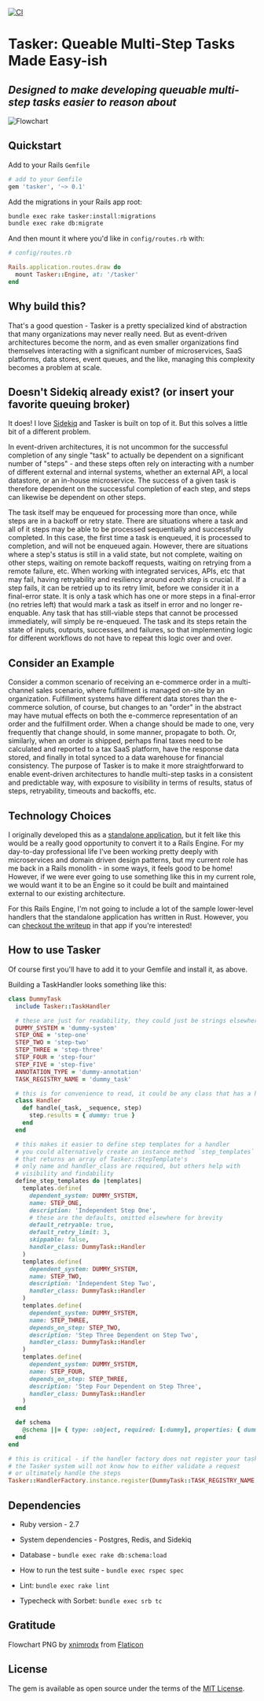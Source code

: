 [![CI](https://github.com/jcoletaylor/tasker/actions/workflows/main.yml/badge.svg)](https://github.com/jcoletaylor/tasker/actions/workflows/main.yml)

# Tasker: Queable Multi-Step Tasks Made Easy-ish

## *Designed to make developing queuable multi-step tasks easier to reason about*

![Flowchart](flowchart.png "Tasker")


## Quickstart

Add to your Rails `Gemfile`

```ruby
# add to your Gemfile
gem 'tasker', '~> 0.1'
```

Add the migrations in your Rails app root:

```bash
bundle exec rake tasker:install:migrations
bundle exec rake db:migrate
```

And then mount it where you'd like in `config/routes.rb` with:

```ruby
# config/routes.rb

Rails.application.routes.draw do
  mount Tasker::Engine, at: '/tasker'
end
```

## Why build this?

That's a good question - Tasker is a pretty specialized kind of abstraction that many organizations may never really need. But as event-driven architectures become the norm, and as even smaller organizations find themselves interacting with a significant number of microservices, SaaS platforms, data stores, event queues, and the like, managing this complexity becomes a problem at scale.

## Doesn't Sidekiq already exist? (or insert your favorite queuing broker)

It does! I love [Sidekiq](https://sidekiq.org/) and Tasker is built on top of it. But this solves a little bit of a different problem.

In event-driven architectures, it is not uncommon for the successful completion of any single "task" to actually be dependent on a significant number of "steps" - and these steps often rely on interacting with a number of different external and internal systems, whether an external API, a local datastore, or an in-house microservice. The success of a given task is therefore dependent on the successful completion of each step, and steps can likewise be dependent on other steps.

The task itself may be enqueued for processing more than once, while steps are in a backoff or retry state. There are situations where a task and all of it steps may be able to be processed sequentially and successfully completed. In this case, the first time a task is enqueued, it is processed to completion, and will not be enqueued again. However, there are situations where a step's status is still in a valid state, but not complete, waiting on other steps, waiting on remote backoff requests, waiting on retrying from a remote failure, etc. When working with integrated services, APIs, etc that may fail, having retryability and resiliency around *each step* is crucial. If a step fails, it can be retried up to its retry limit, before we consider it in a final-error state. It is only a task which has one or more steps in a final-error (no retries left) that would mark a task as itself in error and no longer re-enquable. Any task that has still-viable steps that cannot be processed immediately, will simply be re-enqueued. The task and its steps retain the state of inputs, outputs, successes, and failures, so that implementing logic for different workflows do not have to repeat this logic over and over.

## Consider an Example

Consider a common scenario of receiving an e-commerce order in a multi-channel sales scenario, where fulfillment is managed on-site by an organization. Fulfillment systems have different data stores than the e-commerce solution, of course, but changes to an "order" in the abstract may have mutual effects on both the e-commerce representation of an order and the fulfillment order. When a change should be made to one, very frequently that change should, in some manner, propagate to both. Or, similarly, when an order is shipped, perhaps final taxes need to be calculated and reported to a tax SaaS platform, have the response data stored, and finally in total synced to a data warehouse for financial consistency. The purpose of Tasker is to make it more straightforward to enable event-driven architectures to handle multi-step tasks in a consistent and predictable way, with exposure to visibility in terms of results, status of steps, retryability, timeouts and backoffs, etc.

## Technology Choices

I originally developed this as a [standalone application](https://github.com/jcoletaylor/tasker_rails), but it felt like this would be a really good opportunity to convert it to a Rails Engine. For my day-to-day professional life I've been working pretty deeply with microservices and domain driven design patterns, but my current role has me back in a Rails monolith - in some ways, it feels good to be home! However, if we were ever going to use something like this in my current role, we would want it to be an Engine so it could be built and maintained external to our existing architecture.

For this Rails Engine, I'm not going to include a lot of the sample lower-level handlers that the standalone application has written in Rust. However, you can [checkout the writeup](https://github.com/jcoletaylor/tasker_rails#technology-choices) in that app if you're interested!

## How to use Tasker

Of course first you'll have to add it to your Gemfile and install it, as above.

Building a TaskHandler looks something like this:

```ruby
class DummyTask
  include Tasker::TaskHandler

  # these are just for readability, they could just be strings elsewhere
  DUMMY_SYSTEM = 'dummy-system'
  STEP_ONE = 'step-one'
  STEP_TWO = 'step-two'
  STEP_THREE = 'step-three'
  STEP_FOUR = 'step-four'
  STEP_FIVE = 'step-five'
  ANNOTATION_TYPE = 'dummy-annotation'
  TASK_REGISTRY_NAME = 'dummy_task'

  # this is for convenience to read, it could be any class that has a handle method with this signature
  class Handler
    def handle(_task, _sequence, step)
      step.results = { dummy: true }
    end
  end

  # this makes it easier to define step templates for a handler
  # you could alternatively create an instance method `step_templates`
  # that returns an array of Tasker::StepTemplate's
  # only name and handler_class are required, but others help with
  # visibility and findability
  define_step_templates do |templates|
    templates.define(
      dependent_system: DUMMY_SYSTEM,
      name: STEP_ONE,
      description: 'Independent Step One',
      # these are the defaults, omitted elsewhere for brevity
      default_retryable: true,
      default_retry_limit: 3,
      skippable: false,
      handler_class: DummyTask::Handler
    )
    templates.define(
      dependent_system: DUMMY_SYSTEM,
      name: STEP_TWO,
      description: 'Independent Step Two',
      handler_class: DummyTask::Handler
    )
    templates.define(
      dependent_system: DUMMY_SYSTEM,
      name: STEP_THREE,
      depends_on_step: STEP_TWO,
      description: 'Step Three Dependent on Step Two',
      handler_class: DummyTask::Handler
    )
    templates.define(
      dependent_system: DUMMY_SYSTEM,
      name: STEP_FOUR,
      depends_on_step: STEP_THREE,
      description: 'Step Four Dependent on Step Three',
      handler_class: DummyTask::Handler
    )
  end

  def schema
    @schema ||= { type: :object, required: [:dummy], properties: { dummy: { type: 'boolean' } } }
  end
end

# this is critical - if the handler factory does not register your task handler
# the Tasker system will not know how to either validate a request
# or ultimately handle the steps
Tasker::HandlerFactory.instance.register(DummyTask::TASK_REGISTRY_NAME, DummyTask)

```
## Dependencies

* Ruby version - 2.7

* System dependencies - Postgres, Redis, and Sidekiq

* Database - `bundle exec rake db:schema:load`

* How to run the test suite - `bundle exec rspec spec`

* Lint: `bundle exec rake lint`

* Typecheck with Sorbet: `bundle exec srb tc`
## Gratitude

Flowchart PNG by [xnimrodx](https://www.flaticon.com/authors/xnimrodx) from [Flaticon](https://www.flaticon.com/) 

## License
The gem is available as open source under the terms of the [MIT License](https://opensource.org/licenses/MIT).
